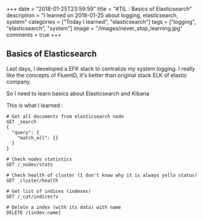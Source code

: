 +++
date = "2018-01-25T23:59:59"
title = "#TIL : Basics of Elasticsearch"
description = "I learned on 2018-01-25 about logging, elasticsearch, system"
categories = ["Today I learned", "elasticsearch"]
tags = ["logging", "elasticsearch", "system"]
image = "/images/never_stop_learning.jpg"
comments = true
+++



## Basics of Elasticsearch

Last days, I developed a EFK stack to centralize my system logging. I really like the concepts of FluentD, it's better than original stack ELK of elastic company.

So I need to learn basics about Elasticsearch and Kibana

This is what I learned :

```http
# Get all documents from elasticsearch node
GET _search
{
  "query": {
    "match_all": {}
  }
}

# Check nodes statistics
GET /_nodes/stats

# Check health of cluster (I don't know why it is always yello status)
GET _cluster/health

# Get list of indices (indexes)
GET /_cat/indices?v

# Delete a index (with its data) with name
DELETE /[index-name]
```
